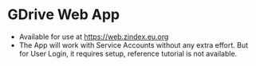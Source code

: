 # GDrive Web App

* Available for use at https://web.zindex.eu.org
* The App will work with Service Accounts without any extra effort. But for User Login, it requires setup, reference tutorial is not available.
